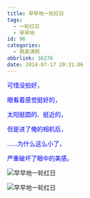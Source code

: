 ```yaml
---
title: 早早地一轮红日
tags:
  - 一轮红日
  - 早早地
id: 96
categories:
  - 燕美清照
abbrlink: 36276
date: 2014-07-17 20:31:06
---
```


<span style="color: #0000ff;">可惜没拍好，</span>

<span style="color: #0000ff;">眼看着感觉挺好的，</span>

<span style="color: #0000ff;">太阳挺圆的、挺近的，</span>

<span style="color: #0000ff;">但是进了俺的相机后，</span>

<span style="color: #0000ff;">……为什么这么小了，</span>

<span style="color: #0000ff;">严重破坏了眼中的美感。</span>

![早早地一轮红日](http://ww4.sinaimg.cn/large/4eed32f2jw1eig2dawfwoj21aw1dxati.jpg "早早地一轮红日") 

![早早地一轮红日](http://ww1.sinaimg.cn/large/4eed32f2jw1eig2do0wn4j21kw2eaniw.jpg "早早地一轮红日") 